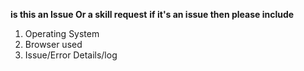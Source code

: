 **is this an Issue Or a skill request**
**if it's an issue then please include**
1. Operating System
2. Browser used
3. Issue/Error Details/log
